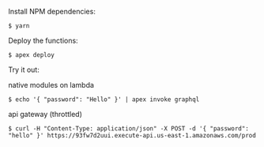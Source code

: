 
Install NPM dependencies:

```
$ yarn
```

Deploy the functions:

```
$ apex deploy
```

Try it out:

native modules on lambda
```
$ echo '{ "password": "Hello" }' | apex invoke graphql
```

api gateway (throttled)
```
$ curl -H "Content-Type: application/json" -X POST -d '{ "password": "hello" }' https://93fw7d2uui.execute-api.us-east-1.amazonaws.com/prod
```
